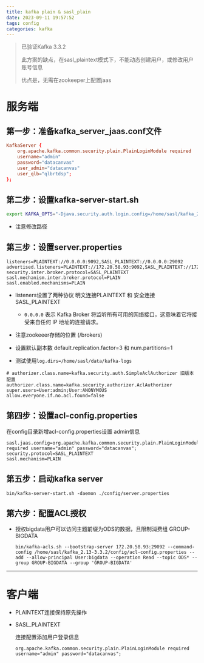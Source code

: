 ```yaml
---
title: kafka plain & sasl_plain
date: 2023-09-11 19:57:52
tags: config
categories: kafka
---
```




> 已验证Kafka 3.3.2
>
> 此方案的缺点，在sasl_plaintext模式下，不能动态创建用户，或修改用户账号信息
>
> 优点是，无需在zookeeper上配置jaas

# 服务端

## 第一步：准备kafka_server_jaas.conf文件

```conf
KafkaServer {
    org.apache.kafka.common.security.plain.PlainLoginModule required
    username="admin"
    password="datacanvas"
    user_admin="datacanvas"
    user_qlb="qlbrtdsp";
};
```



## 第二步：设置kafka-server-start.sh

```sh
export KAFKA_OPTS="-Djava.security.auth.login.config=/home/sasl/kafka_2.13-3.3.2/config/kafka_server_jaas.conf"
```

- 注意修改路径

## 第三步：设置server.properties

```properties
listeners=PLAINTEXT://0.0.0.0:9092,SASL_PLAINTEXT://0.0.0.0:29092
advertised.listeners=PLAINTEXT://172.20.58.93:9092,SASL_PLAINTEXT://172.20.58.93:29092
security.inter.broker.protocol=SASL_PLAINTEXT
sasl.mechanism.inter.broker.protocol=PLAIN
sasl.enabled.mechanisms=PLAIN
```

- listeners设置了两种协议 明文连接PLAINTEXT 和 安全连接 SASL_PLAINTEXT
  - `0.0.0.0` 表示 Kafka Broker 将监听所有可用的网络接口，这意味着它将接受来自任何 IP 地址的连接请求。

- 注意zookeeer存储的位置 (/brokers)

- 设置默认副本数 default.replication.factor=3 和 num.partitions=1

- 测试使用`log.dirs=/home/sasl/data/kafka-logs`

```properties
# authorizer.class.name=kafka.security.auth.SimpleAclAuthorizer 旧版本配置
authorizer.class.name=kafka.security.authorizer.AclAuthorizer
super.users=User:admin;User:ANONYMOUS
allow.everyone.if.no.acl.found=false
```



## 第四步：设置acl-config.properties

在config目录新增acl-config.properties设置 admin信息

```properties
sasl.jaas.config=org.apache.kafka.common.security.plain.PlainLoginModule required username="admin" password="datacanvas";
security.protocol=SASL_PLAINTEXT
sasl.mechanism=PLAIN
```



## 第五步：启动kafka server 

```properties
bin/kafka-server-start.sh -daemon ./config/server.properties
```



## 第六步：配置ACL授权

- 授权bigdata用户可以访问主题前缀为ODS的数据，且限制消费组 GROUP-BIGDATA

  ```
  bin/kafka-acls.sh --bootstrap-server 172.20.58.93:29092 --command-config /home/sasl/kafka_2.13-3.3.2/config/acl-config.properties --add --allow-principal User:bigdata --operation Read --topic ODS* --group GROUP-BIGDATA --group 'GROUP-BIGDATA'
  ```

  

---

# 客户端

- PLAINTEXT连接保持原先操作

- SASL_PLAINTEXT

  连接配置添加用户登录信息

  ```shell
  org.apache.kafka.common.security.plain.PlainLoginModule required username="admin" password="datacanvas";
  ```
